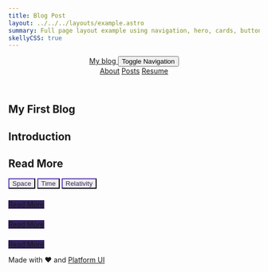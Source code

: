 ```yaml
---
title: Blog Post
layout: ../../../layouts/example.astro
summary: Full page layout example using navigation, hero, cards, buttons, accordions, modals, and drawers.
skellyCSS: true
---
```

<style>
    body {
        --purple: hsla(256, 46%, 25%, 1);
    }
    .background--purple {
        background-color: var(--purple);
    }
    .background-hover--purple:hover {
        background-color: var(--purple)!important;
        transition: .2s;
    }
    .border--color-purple {
        border-color: var(--purple)!important;
    }
    .text--purple {
        color: var(--purple)!important;
    }
    .text-hover--purple:hover {
        color: var(--purple)!important;
    }
</style>
<link rel="stylesheet" href="https://unpkg.com/@ritterim/skellycss/dist/style.css">

<header class="site-menu-wrapper p-2 background--black">
    <div class="block-container flex--justify-center w-100">
        <div class="block block-10 lg-tablet-up-8 flex flex--justify-between">
            <a href="/launch-pad/blog-example" class="site-logo text--size-lg text--white">
                My blog
            </a>
            <button class="site-menu-mobile-action text--white">
                <span class="sr-only">Toggle Navigation</span>
                <i aria-hidden="true" focusable="false" class="pi-menu pi-xl"></i>
            </button>
            <nav class="site-menu text--white">
                <a href="#" class="site-menu__item">About</a>
                <a href="#" class="site-menu__item">Posts</a>
                <a href="#" class="site-menu__item">Resume</a>
            </nav>
        </div>
    </div>
</header>

<main class="block-container flex--justify-center mb-6">
    <section 
        class="block linear-gradient background-image pos-rel p-3 mb-6"
        data-background-image="https://cdn.pixabay.com/photo/2011/12/14/12/17/galaxy-11098__340.jpg"
        data-background-position="center center"
        data-background-size="cover"
        data-background-repeat="no-repeat"
        data-gradient-direction="to right"
        data-gradient-start="var(--black)"
        data-gradient-stop="transparent"
        data-gradient-fallback="var(--black)">
        <div class="block-container w-100 flex--justify-center">
            <div class="block-10 lg-tablet-up-8">
                <div class="py-6 block-container">
                    <div class="block lg-tablet-up-6">
                        <h1 class="text--white text--size-xl">My First Blog</h1>
                        <p class="skeleton mb-0" data-lines="2" data-opacity="0.2"></p>
                    </div>            
                </div>
            </div>
        </div>
    </section>
    <section class="block block-10 lg-tablet-up-8 mb-6">
        <h2 class="mb-3">Introduction</h2>
        <p class="skeleton" data-lines="3" role="presentation"></p>
        <p class="skeleton" data-lines="2" role="presentation"></p>
        <blockquote class="border--color-purple my-4">
            <p class="skeleton" data-color="var(--purple)" data-opacity=".3" data-lines="2" role="presentation"></p>
        </blockquote>
        <p class="skeleton" data-lines="2" role="presentation"></p>
        <p class="skeleton" data-lines="3" role="presentation"></p>
        <p class="skeleton" data-lines="2" role="presentation"></p>
    </section>
    <section class="block block-10 lg-tablet-up-8">
        <h2 class="mb-3">Read More</h2>
        <div class="mb-3">
            <button class="button background--white background-hover--purple text--purple text-hover--white border--color-purple"><i class="pi-tag"></i> Space</button>
            <button class="button background--white background-hover--purple text--purple text-hover--white border--color-purple"><i class="pi-tag"></i> Time</button>
            <button class="button background--white background-hover--purple text--purple text-hover--white border--color-purple"><i class="pi-tag"></i> Relativity</button>
        </div>
        <div class="block-container cards blocks tablet-up-3 p-3 mb-3 w-100">
            <div class="block">
                <div class="card rounded-2 p-0 flex flex--column hover-scale">
                    <img class="card__image" src="https://cdn.pixabay.com/photo/2016/07/02/12/21/eclipse-1492818__340.jpg" alt="">
                    <div class="card__content p-3 flex flex--column flex--justify-between flex--grow">
                        <div>
                            <h3 class="skeleton mb-3" role="presentation"></h3>
                            <p class="skeleton" data-lines="2" role="presentation"></p> 
                        </div>
                        <div>
                            <a class="button hover-scale background--purple background-hover--white text--white text-hover--purple border--color-purple" href="#">Read More</a>
                        </div>
                    </div>
                </div>
            </div>
            <div class="block">
                <div class="card rounded-2 p-0 flex flex--column hover-scale">
                    <img class="card__image" src="https://cdn.pixabay.com/photo/2014/12/27/16/38/planet-581239__340.jpg" alt="">
                    <div class="card__content p-3 flex flex--column flex--justify-between flex--grow">
                        <div>
                            <h3 class="skeleton mb-3" role="presentation"></h3>
                            <p class="skeleton" data-lines="4" role="presentation"></p> 
                        </div>
                        <div>
                            <a class="button hover-scale background--purple background-hover--white text--white text-hover--purple border--color-purple" href="#">Read More</a>
                        </div>
                    </div>
                </div>
            </div>
            <div class="block">
                <div class="card rounded-2 p-0 flex flex--column hover-scale">
                    <img class="card__image" src="https://cdn.pixabay.com/photo/2017/02/08/12/46/moon-2048727__340.jpg" alt="">
                    <div class="card__content p-3 flex flex--column flex--justify-between flex--grow">
                        <div>
                            <h3 class="skeleton mb-3" role="presentation"></h3>
                            <p class="skeleton" data-lines="3" role="presentation"></p> 
                        </div>
                        <div>
                            <a class="button hover-scale background--purple background-hover--white text--white text-hover--purple border--color-purple" href="#">Read More</a>
                        </div>
                    </div>
                </div>
            </div>
        </div>
    </section>
</main>

<footer class="p-4">
    <div class="text--center">
        <p>Made with <span class="text--negative">&hearts;</span> and <a href="{{ .Site.Params.pui_url }}">Platform UI</a></p>
    </div>
</footer>

<script src="https://unpkg.com/@ritterim/skellycss/dist/skelly.js"></script>
